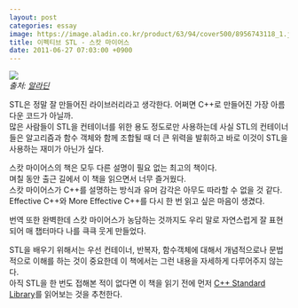 ```yaml
---
layout: post
categories: essay
image: https://image.aladin.co.kr/product/63/94/cover500/8956743118_1.jpg
title: 이펙티브 STL - 스캇 마이어스
date: 2011-06-27 07:03:00 +0900
---
```


![](https://image.aladin.co.kr/product/63/94/cover500/8956743118_1.jpg)  
*출처: [알라딘](http://www.aladin.co.kr/shop/wproduct.aspx?ISBN=8956743118&ttbkey=ttbcrazytazo1459001&COPYPaper=1)*

STL은 정말 잘 만들어진 라이브러리라고 생각한다. 어쩌면 C++로 만들어진 가장 아름다운 코드가 아닐까.  
많은 사람들이 STL을 컨테이너를 위한 용도 정도로만 사용하는데 사실 STL의 컨테이너들은 알고리즘과 함수 객체와 함께 조합될 때 더 큰 위력을 발휘하고 바로 이것이 STL을 사용하는 재미가 아닌가 싶다.

스캇 마이어스의 책은 모두 다른 설명이 필요 없는 최고의 책이다.  
며칠 동안 출근 길에서 이 책을 읽으면서 너무 즐거웠다.  
스캇 마이어스가 C++를 설명하는 방식과 유머 감각은 아무도 따라할 수 없을 것 같다.  
Effective C++와 More Effective C++를 다시 한 번 읽고 싶은 마음이 생겼다.

번역 또한 완벽한데 스캇 마이어스가 농담하는 것까지도 우리 말로 자연스럽게 잘 표현되어 매 챕터마다 나를 큭큭 웃게 만들었다.

STL을 배우기 위해서는 우선 컨테이너, 반복자, 함수객체에 대해서 개념적으로나 문법적으로 이해를 하는 것이 중요한데 이 책에서는 그런 내용을 자세하게 다루어주지 않는다.  
아직 STL을 한 번도 접해본 적이 없다면 이 책을 읽기 전에 먼저 [C++ Standard Library](/essay/2008/03/15/stl.html)를 읽어보는 것을 추천한다.